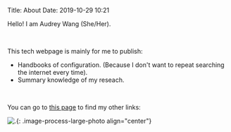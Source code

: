 Title: About
Date: 2019-10-29 10:21

Hello! I am Audrey Wang (She/Her). 

<br />

This tech webpage is mainly for me to publish:

- Handbooks of configuration. (Because I don't want to repeat searching the internet every time).
- Summary knowledge of my reseach.

<br />


You can go to [this page]({filename}other_links.md) to find my other links:

![.]({static}/pictures/get_hands_dirty.png){: .image-process-large-photo align="center"}